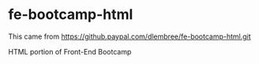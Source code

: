 fe-bootcamp-html
================

This came from https://github.paypal.com/dlembree/fe-bootcamp-html.git

HTML portion of Front-End Bootcamp

